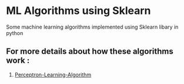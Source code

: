 # ML Algorithms using Sklearn
 Some machine learning algorithms implemented using Sklearn libary in python

## For more details about how these algorithms work :
 1) [Perceptron-Learning-Algorithm](https://towardsdatascience.com/perceptron-learning-algorithm-d5db0deab975)

 

